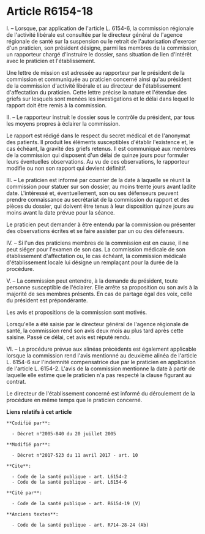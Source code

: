 # Article R6154-18

I. – Lorsque, par application de l'article L. 6154-6, la commission régionale de l'activité libérale est consultée par le
directeur général de l'agence régionale de santé sur la suspension ou le retrait de l'autorisation d'exercer d'un praticien,
son président désigne, parmi les membres de la commission, un rapporteur chargé d'instruire le dossier, sans situation de
lien d'intérêt avec le praticien et l'établissement.

Une lettre de mission est adressée au rapporteur par le président de la commission et communiquée au praticien concerné ainsi
qu'au président de la commission d'activité libérale et au directeur de l'établissement d'affectation du praticien. Cette
lettre précise la nature et l'étendue des griefs sur lesquels sont menées les investigations et le délai dans lequel le
rapport doit être remis à la commission.

II. – Le rapporteur instruit le dossier sous le contrôle du président, par tous les moyens propres à éclairer la commission.

Le rapport est rédigé dans le respect du secret médical et de l'anonymat des patients. Il produit les éléments susceptibles
d'établir l'existence et, le cas échéant, la gravité des griefs retenus. Il est communiqué aux membres de la commission qui
disposent d'un délai de quinze jours pour formuler leurs éventuelles observations. Au vu de ces observations, le rapporteur
modifie ou non son rapport qui devient définitif.

III. – Le praticien est informé par courrier de la date à laquelle se réunit la commission pour statuer sur son dossier, au
moins trente jours avant ladite date. L'intéressé et, éventuellement, son ou ses défenseurs peuvent prendre connaissance au
secrétariat de la commission du rapport et des pièces du dossier, qui doivent être tenus à leur disposition quinze jours au
moins avant la date prévue pour la séance.

Le praticien peut demander à être entendu par la commission ou présenter des observations écrites et se faire assister par un
ou des défenseurs.

IV. – Si l'un des praticiens membres de la commission est en cause, il ne peut siéger pour l'examen de son cas. La commission
médicale de son établissement d'affectation ou, le cas échéant, la commission médicale d'établissement locale lui désigne un
remplaçant pour la durée de la procédure.

V. – La commission peut entendre, à la demande du président, toute personne susceptible de l'éclairer. Elle arrête sa
proposition ou son avis à la majorité de ses membres présents. En cas de partage égal des voix, celle du président est
prépondérante.

Les avis et propositions de la commission sont motivés.

Lorsqu'elle a été saisie par le directeur général de l'agence régionale de santé, la commission rend son avis deux mois au
plus tard après cette saisine. Passé ce délai, cet avis est réputé rendu.

VI. – La procédure prévue aux alinéas précédents est également applicable lorsque la commission rend l'avis mentionné au
deuxième alinéa de l'article L. 6154-6 sur l'indemnité compensatrice due par le praticien en application de l'article L.
6154-2. L'avis de la commission mentionne la date à partir de laquelle elle estime que le praticien n'a pas respecté la
clause figurant au contrat.

Le directeur de l'établissement concerné est informé du déroulement de la procédure en même temps que le praticien concerné.

**Liens relatifs à cet article**

	**Codifié par**:

	  - Décret n°2005-840 du 20 juillet 2005

	**Modifié par**:

	  - Décret n°2017-523 du 11 avril 2017 - art. 10

	**Cite**:

	  - Code de la santé publique - art. L6154-2
	  - Code de la santé publique - art. L6154-6

	**Cité par**:

	  - Code de la santé publique - art. R6154-19 (V)

	**Anciens textes**:

	  - Code de la santé publique - art. R714-28-24 (Ab)
